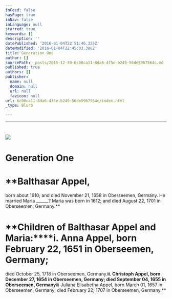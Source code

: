 ```yaml
---
inFeed: false
hasPage: true
inNav: false
inLanguage: null
starred: true
keywords: []
description: ''
datePublished: '2016-01-04T22:51:46.325Z'
dateModified: '2016-01-04T22:45:03.386Z'
title: Generation One
author: []
sourcePath: _posts/2015-12-30-6c00ca11-8da6-4f5e-b249-56de5967564c.md
published: true
authors: []
publisher:
  name: null
  domain: null
  url: null
  favicon: null
url: 6c00ca11-8da6-4f5e-b249-56de5967564c/index.html
_type: Blurb

---
```

****

# ![](https://s3-us-west-2.amazonaws.com/the-grid-img/p/7a01cae5403cbd5183596af016515d0715c85599.jpg)

# 

# 

# **Generation One**

# **Balthasar Appel, 
born about 1610; and died 
November 21, 1658 in Oberseemen, Germany.  He married Maria \_\_\_\_\_\_?  Maria was 
born in 1612; and died August 
22, 1701 in Oberseemen, Germany.**

# **Children of Balthasar Appel and Maria:****i.  Anna Appel, born February 22, 1651 in Oberseemen, Germany;
died October 25, 1718 in Oberseemen, Germany.****ii.  Christoph Appel, born December 27, 1654 in Oberseemen,
Germany; died September 04, 1655 in Oberseemen, Germany****iii  Juliana Elisabetha Appel, born March 01, 1657 in Oberseemen,
Germany; died February 22, 1707 in Oberseemen, Germany.**
